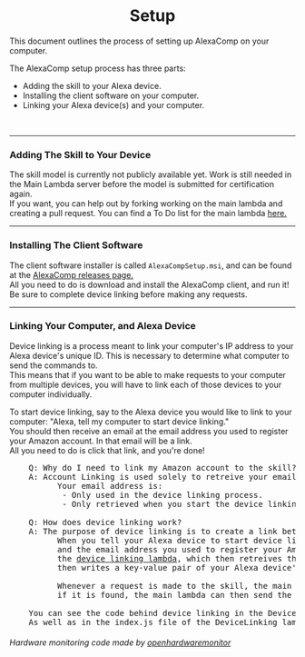 <p align="center">
  <h1 align="center">Setup</h1>
</p>

This document outlines the process of setting up AlexaComp on your computer.

The AlexaComp setup process has three parts:
 - Adding the skill to your Alexa device.
 - Installing the client software on your computer.
 - Linking your Alexa device(s) and your computer.

<br/>

<hr>

### Adding The Skill to Your Device
The skill model is currently not publicly available yet. Work is still needed in the Main Lambda server before the model is submitted for certification again.
<br>If you want, you can help out by forking working on the main lambda and creating a pull request. You can find a To Do list for the main lambda [here.](https://github.com/akmadian/AlexaComp/projects/5)
<hr>

### Installing The Client Software
The client software installer is called `AlexaCompSetup.msi`, and can be found at the [AlexaComp releases page.](https://github.com/akmadian/AlexaComp/releases)
<br>All you need to do is download and install the AlexaComp client, and run it! Be sure to complete device linking before making any requests.
<hr>

### Linking Your Computer, and Alexa Device
Device linking is a process meant to link your computer's IP address to your Alexa device's unique ID. This is necessary to determine what computer to send the commands to.
<br>This means that if you want to be able to make requests to your computer from multiple devices, you will have to link each of those devices to your computer individually.

To start device linking, say to the Alexa device you would like to link to your computer: "Alexa, tell my computer to start device linking."
<br>You should then receive an email at the email address you used to register your Amazon account. In that email will be a link.
<br>All you need to do is click that link, and you're done!
<pre>
    Q: Why do I need to link my Amazon account to the skill?
    A: Account Linking is used solely to retreive your email address.
          Your email address is:
           - Only used in the device linking process.
           - Only retrieved when you start the device linking process.

    Q: How does device linking work?
    A: The purpose of device linking is to create a link between your Alexa device(s) unique ID, and your computer's public IP address.
          When you tell your Alexa device to start device linking, the <a href="https://github.com/akmadian/AlexaComp/tree/lambda-main/Lambda/Main_Lambda">main lambda</a> gets your Alexa device's ID from the request,
          and the email address you used to register your Amazon account with, and sends you an email containing a link that leads to
          the <a href="https://github.com/akmadian/AlexaComp/tree/lambda-deviceLinking/Lambda/DeviceLinking_Lambda">device linking lambda</a>, which then retreives the IP of your computer from the HTTP request. The device linking lambda
          then writes a key-value pair of your Alexa device's ID, and your computer's IP to a MongoDB database.

          Whenever a request is made to the skill, the main lambda will look for your Alexa device's ID in the database
          if it is found, the main lambda can then send the request to your computer.

    You can see the code behind device linking in the DeviceLinking intent in index.js of the main lambda <a href="https://github.com/akmadian/AlexaComp/blob/lambda-main/Lambda/Main_Lambda/index.js#L79">here.</a>
    As well as in the index.js file of the DeviceLinking lambda server <a href="https://github.com/akmadian/AlexaComp/blob/lambda-deviceLinking/Lambda/DeviceLinking_Lambda/index.js">here.</a>
</pre>



###### Hardware monitoring code made by [openhardwaremonitor](https://github.com/openhardwaremonitor/openhardwaremonitor)
